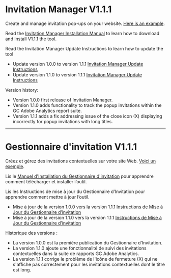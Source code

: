 # Invitation Manager V1.1.1
Create and manage invitation pop-ups on your website. [Here is an example](https://servicecanada.github.io/invitation-manager/test-IM/test-eng.html?logim=1&im_scope=Page&im_surveyid=4&im_nocookiecheck=1&im_nodatecheck=1).

Read the [Invitation Manager Installation Manual](https://servicecanada.github.io/invitation-manager/Installation.html) to learn how to download and install V1.1.1 the tool.

Read the Invitation Manager Update Instructions to learn how to update the tool
- Update version 1.0.0 to version 1.1.1 [Invitation Manager Update Instructions](https://servicecanada.github.io/invitation-manager/UpdateV1.0.0ToV1.1.1-en.html)
- Update version 1.1.0 to version 1.1.1 [Invitation Manager Update Instructions](https://servicecanada.github.io/invitation-manager/UpdateV1.1.0ToV1.1.1-en.html)

Version history:
-	Version 1.0.0 first release of Invitation Manager.
-	Version 1.1.0 adds functionality to track the popup invitations within the GC Adobe Analytics report suite.
-	Version 1.1.1 adds a fix addressing issue of the close icon (X) displaying incorrectly for popup invitations with long titles.
	
---

# Gestionnaire d'invitation V1.1.1
Créez et gérez des invitations contextuelles sur votre site Web. [Voici un exemple](https://servicecanada.github.io/invitation-manager/test-IM/test-fra.html?logim=1&im_scope=Page&im_surveyid=4&im_nocookiecheck=1&im_nodatecheck=1).

Lis le [Manuel d'Installation du Gestionnaire d'invitation](https://servicecanada.github.io/invitation-manager/Installation-fr.html) pour apprendre comment télécharger et installer l’outil.

Lis les Instructions de mise à jour du Gestionnaire d’Invitation pour apprendre comment mettre à jour l’outil.
- Mise à jour de la version 1.0.0 vers la version 1.1.1 [Instructions de Mise à Jour du Gestionnaire d’invitation](https://servicecanada.github.io/invitation-manager/UpdateV1.0.0ToV1.1.1-fr.html)
- Mise à jour de la version 1.1.0 vers la version 1.1.1 [Instructions de Mise à Jour du Gestionnaire d’invitation](https://servicecanada.github.io/invitation-manager/UpdateV1.1.0ToV1.1.1-fr.html)

Historique des versions :
-	La version 1.0.0 est la première publication du Gestionnaire d’Invitation.
-	La version 1.1.0 ajoute une fonctionnalité de suivi des invitations contextuelles dans la suite de rapports GC Adobe Analytics.
-	La version 1.1.1 corrige le problème de l'icône de fermeture (X) qui ne s'affiche pas correctement pour les invitations contextuelles dont le titre est long.

